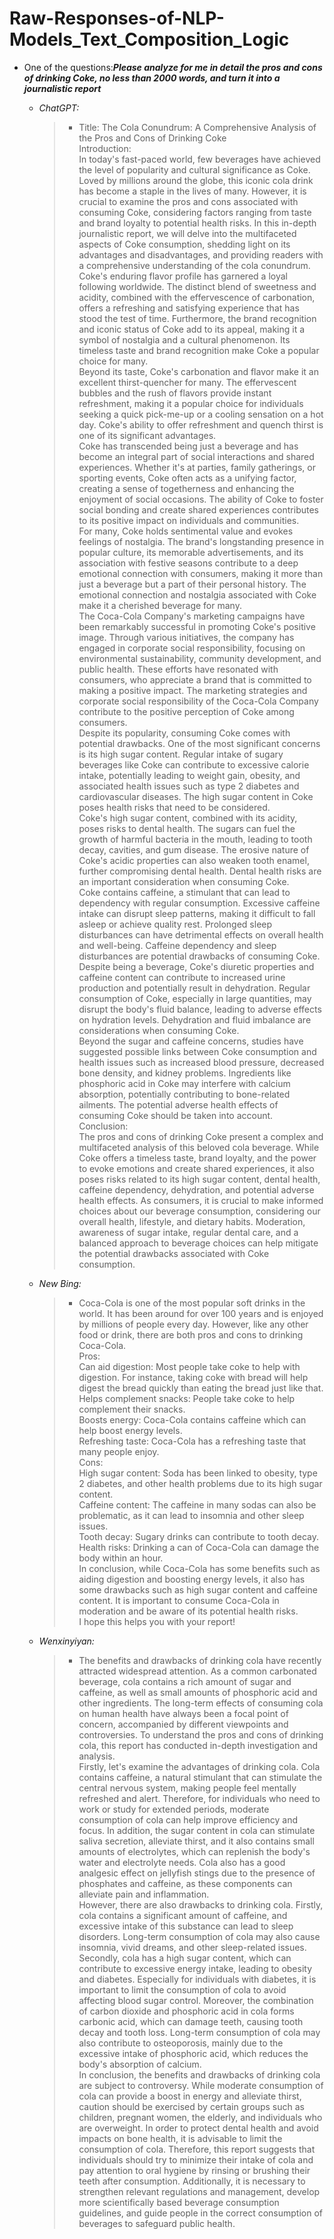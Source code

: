 # Raw-Responses-of-NLP-Models_Text_Composition_Logic
- One of the questions:***Please analyze for me in detail the pros and cons of drinking Coke, no less than 2000 words, and turn it into a journalistic report***
    - *ChatGPT:*
        >- Title: The Cola Conundrum: A Comprehensive Analysis of the Pros and Cons of Drinking Coke<br>
        Introduction:<br>
        In today's fast-paced world, few beverages have achieved the level of popularity and cultural significance as Coke. Loved by millions around the globe, this iconic cola drink has become a staple in the lives of many. However, it is crucial to examine the pros and cons associated with consuming Coke, considering factors ranging from taste and brand loyalty to potential health risks. In this in-depth journalistic report, we will delve into the multifaceted aspects of Coke consumption, shedding light on its advantages and disadvantages, and providing readers with a comprehensive understanding of the cola conundrum.<br>
        Coke's enduring flavor profile has garnered a loyal following worldwide. The distinct blend of sweetness and acidity, combined with the effervescence of carbonation, offers a refreshing and satisfying experience that has stood the test of time. Furthermore, the brand recognition and iconic status of Coke add to its appeal, making it a symbol of nostalgia and a cultural phenomenon. Its timeless taste and brand recognition make Coke a popular choice for many.<br>
        Beyond its taste, Coke's carbonation and flavor make it an excellent thirst-quencher for many. The effervescent bubbles and the rush of flavors provide instant refreshment, making it a popular choice for individuals seeking a quick pick-me-up or a cooling sensation on a hot day. Coke's ability to offer refreshment and quench thirst is one of its significant advantages.<br>
        Coke has transcended being just a beverage and has become an integral part of social interactions and shared experiences. Whether it's at parties, family gatherings, or sporting events, Coke often acts as a unifying factor, creating a sense of togetherness and enhancing the enjoyment of social occasions. The ability of Coke to foster social bonding and create shared experiences contributes to its positive impact on individuals and communities.<br>
        For many, Coke holds sentimental value and evokes feelings of nostalgia. The brand's longstanding presence in popular culture, its memorable advertisements, and its association with festive seasons contribute to a deep emotional connection with consumers, making it more than just a beverage but a part of their personal history. The emotional connection and nostalgia associated with Coke make it a cherished beverage for many.<br>
        The Coca-Cola Company's marketing campaigns have been remarkably successful in promoting Coke's positive image. Through various initiatives, the company has engaged in corporate social responsibility, focusing on environmental sustainability, community development, and public health. These efforts have resonated with consumers, who appreciate a brand that is committed to making a positive impact. The marketing strategies and corporate social responsibility of the Coca-Cola Company contribute to the positive perception of Coke among consumers.<br>
        Despite its popularity, consuming Coke comes with potential drawbacks. One of the most significant concerns is its high sugar content. Regular intake of sugary beverages like Coke can contribute to excessive calorie intake, potentially leading to weight gain, obesity, and associated health issues such as type 2 diabetes and cardiovascular diseases. The high sugar content in Coke poses health risks that need to be considered.<br>
        Coke's high sugar content, combined with its acidity, poses risks to dental health. The sugars can fuel the growth of harmful bacteria in the mouth, leading to tooth decay, cavities, and gum disease. The erosive nature of Coke's acidic properties can also weaken tooth enamel, further compromising dental health. Dental health risks are an important consideration when consuming Coke.<br>
        Coke contains caffeine, a stimulant that can lead to dependency with regular consumption. Excessive caffeine intake can disrupt sleep patterns, making it difficult to fall asleep or achieve quality rest. Prolonged sleep disturbances can have detrimental effects on overall health and well-being. Caffeine dependency and sleep disturbances are potential drawbacks of consuming Coke.<br>
        Despite being a beverage, Coke's diuretic properties and caffeine content can contribute to increased urine production and potentially result in dehydration. Regular consumption of Coke, especially in large quantities, may disrupt the body's fluid balance, leading to adverse effects on hydration levels. Dehydration and fluid imbalance are considerations when consuming Coke.<br>
        Beyond the sugar and caffeine concerns, studies have suggested possible links between Coke consumption and health issues such as increased blood pressure, decreased bone density, and kidney problems. Ingredients like phosphoric acid in Coke may interfere with calcium absorption, potentially contributing to bone-related ailments. The potential adverse health effects of consuming Coke should be taken into account.<br>
        Conclusion:<br>
        The pros and cons of drinking Coke present a complex and multifaceted analysis of this beloved cola beverage. While Coke offers a timeless taste, brand loyalty, and the power to evoke emotions and create shared experiences, it also poses risks related to its high sugar content, dental health, caffeine dependency, dehydration, and potential adverse health effects. As consumers, it is crucial to make informed choices about our beverage consumption, considering our overall health, lifestyle, and dietary habits. Moderation, awareness of sugar intake, regular dental care, and a balanced approach to beverage choices can help mitigate the potential drawbacks associated with Coke consumption.
    - *New Bing:*
        >- Coca-Cola is one of the most popular soft drinks in the world. It has been around for over 100 years and is enjoyed by millions of people every day. However, like any other food or drink, there are both pros and cons to drinking Coca-Cola.<br>
        Pros:<br>
        Can aid digestion: Most people take coke to help with digestion. For instance, taking coke with bread will help digest the bread quickly than eating the bread just like that.<br>
        Helps complement snacks: People take coke to help complement their snacks.<br>
        Boosts energy: Coca-Cola contains caffeine which can help boost energy levels.<br>
        Refreshing taste: Coca-Cola has a refreshing taste that many people enjoy.<br>
        Cons:<br>
        High sugar content: Soda has been linked to obesity, type 2 diabetes, and other health problems due to its high sugar content.<br>
        Caffeine content: The caffeine in many sodas can also be problematic, as it can lead to insomnia and other sleep issues.<br>
        Tooth decay: Sugary drinks can contribute to tooth decay.<br>
        Health risks: Drinking a can of Coca-Cola can damage the body within an hour.<br>
        In conclusion, while Coca-Cola has some benefits such as aiding digestion and boosting energy levels, it also has some drawbacks such as high sugar content and caffeine content. It is important to consume Coca-Cola in moderation and be aware of its potential health risks.<br>
        I hope this helps you with your report!

    - *Wenxinyiyan:*
        >- The benefits and drawbacks of drinking cola have recently attracted widespread attention. As a common carbonated beverage, cola contains a rich amount of sugar and caffeine, as well as small amounts of phosphoric acid and other ingredients. The long-term effects of consuming cola on human health have always been a focal point of concern, accompanied by different viewpoints and controversies. To understand the pros and cons of drinking cola, this report has conducted in-depth investigation and analysis.<br>
        Firstly, let's examine the advantages of drinking cola. Cola contains caffeine, a natural stimulant that can stimulate the central nervous system, making people feel mentally refreshed and alert. Therefore, for individuals who need to work or study for extended periods, moderate consumption of cola can help improve efficiency and focus. In addition, the sugar content in cola can stimulate saliva secretion, alleviate thirst, and it also contains small amounts of electrolytes, which can replenish the body's water and electrolyte needs. Cola also has a good analgesic effect on jellyfish stings due to the presence of phosphates and caffeine, as these components can alleviate pain and inflammation.<br>
        However, there are also drawbacks to drinking cola. Firstly, cola contains a significant amount of caffeine, and excessive intake of this substance can lead to sleep disorders. Long-term consumption of cola may also cause insomnia, vivid dreams, and other sleep-related issues. Secondly, cola has a high sugar content, which can contribute to excessive energy intake, leading to obesity and diabetes. Especially for individuals with diabetes, it is important to limit the consumption of cola to avoid affecting blood sugar control. Moreover, the combination of carbon dioxide and phosphoric acid in cola forms carbonic acid, which can damage teeth, causing tooth decay and tooth loss. Long-term consumption of cola may also contribute to osteoporosis, mainly due to the excessive intake of phosphoric acid, which reduces the body's absorption of calcium.<br>
        In conclusion, the benefits and drawbacks of drinking cola are subject to controversy. While moderate consumption of cola can provide a boost in energy and alleviate thirst, caution should be exercised by certain groups such as children, pregnant women, the elderly, and individuals who are overweight. In order to protect dental health and avoid impacts on bone health, it is advisable to limit the consumption of cola. Therefore, this report suggests that individuals should try to minimize their intake of cola and pay attention to oral hygiene by rinsing or brushing their teeth after consumption. Additionally, it is necessary to strengthen relevant regulations and management, develop more scientifically based beverage consumption guidelines, and guide people in the correct consumption of beverages to safeguard public health.
